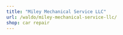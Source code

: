 ```yaml
---
title: "Miley Mechanical Service LLC"
url: /waldo/miley-mechanical-service-llc/
shop: car repair
---
```

